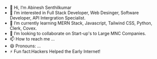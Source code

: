 - 👋 Hi, I’m Abinesh Senthilkumar
- 👀 I’m interested in Full Stack Developer, Web Desinger, Software Developer, API Intergration Specialist.
- 🌱 I’m currently learning MERN Stack, Javascript, Tailwind CSS, Python, Clerk, Covex.
- 💞️ I’m looking to collaborate on Start-up's to Large MNC Companies.
- 📫 How to reach me ...
- 😄 Pronouns: ...
- ⚡ Fun fact:Hackers Helped the Early Internet!

<!---
AbineshSenthil/AbineshSenthil is a ✨ special ✨ repository because its `README.md` (this file) appears on your GitHub profile.
You can click the Preview link to take a look at your changes.
--->
